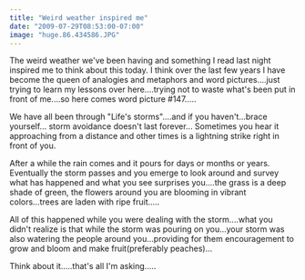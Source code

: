 ```yaml
---
title: "Weird weather inspired me"
date: "2009-07-29T08:53:00-07:00"
image: "huge.86.434586.JPG"
---
```


The weird weather we've been having and something I read last night inspired me to think about this today. 
I think over the last few years I have become the queen of analogies and metaphors and word pictures....just trying to learn my lessons over here....trying not to waste what's been put in front of me....so here comes word picture #147.....

We have all been through "Life's storms"....and if you haven't...brace yourself...
storm avoidance doesn't last forever...
Sometimes you hear it approaching from a distance and other times is a lightning strike right in front of you.

After a while the rain comes and it pours for days or months or years. Eventually the storm passes and you emerge to look around and survey what has happened and what you see surprises you....the grass is a deep shade of green, the flowers around you are blooming in vibrant colors...trees are laden with ripe fruit.....

All of this happened while you were dealing with the storm....what you didn't realize is that while the storm was pouring on you...your storm was also watering the people around you...providing for them encouragement to grow and bloom and make fruit(preferably peaches)...

Think about it.....that's all I'm asking.....